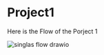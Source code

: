 # Project1


Here is the Flow of the Porject 1

![singlas flow drawio](https://github.com/Kuldeep12378956/project1/assets/154441092/b12122ed-2777-46ff-a9d1-1f6901af7f6b)

